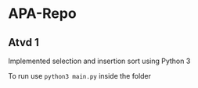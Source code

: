 # APA-Repo

## Atvd 1
Implemented selection and insertion sort using Python 3

To run use  `python3 main.py` inside the folder

